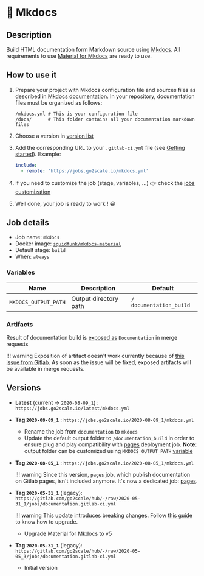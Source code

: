 # 📃 Mkdocs

## Description

Build HTML documentation form Markdown source using
[Mkdocs](https://www.mkdocs.org/). All requirements to use [Material for
Mkdocs](https://squidfunk.github.io/mkdocs-material/) are ready to use.

## How to use it

1. Prepare your project with Mkdocs configuration file and sources files as
   described in [Mkdocs
   documentation](https://www.mkdocs.org/#getting-started). In your repository,
   documentation files must be organized as follows:

    ```
    /mkdocs.yml # This is your configuration file
    /docs/      # This folder contains all your documentation markdown files
    ```
2. Choose a version in [version list](#versions)
3. Add the corresponding URL to your `.gitlab-ci.yml` file (see [Getting
   started](/getting-started)). Example:

    ```yaml
    include:
      - remote: 'https://jobs.go2scale.io/mkdocs.yml'
    ```

4. If you need to customize the job (stage, variables, ...) 👉 check the [jobs
   customization](/getting-started/#jobs-customization)

5. Well done, your job is ready to work ! 😀

## Job details

* Job name: `mkdocs`
* Docker image:
[`squidfunk/mkdocs-material`](https://hub.docker.com/r/squidfunk/mkdocs-material)
* Default stage: `build`
* When: `always`

### Variables

| Name | Description | Default |
| ---- | ----------- | ------- |
| `MKDOCS_OUTPUT_PATH` | Output directory path | `/ documentation_build` |

### Artifacts

Result of documentation build is [exposed
as](https://docs.gitlab.com/ee/ci/yaml/#artifactsexpose_as) `Documentation` in
merge requests

!!! warning
    Exposition of artifact doesn't work currently because of [this issue from
    Gitlab](https://gitlab.com/gitlab-org/gitlab/-/issues/37129). As soon as
    the issue will be fixed, exposed artifacts will be available in merge
    requests.

## Versions

* **Latest** (current -> `2020-08-09_1`) : `https://jobs.go2scale.io/latest/mkdocs.yml`
* **Tag `2020-08-09_1`** : `https://jobs.go2scale.io/2020-08-09_1/mkdocs.yml`
    * Rename the job from `documentation` to `mkdocs`
    * Update the default output folder to `/documentation_build` in order to
      ensure plug and play compatibility with [pages](/jobs/deployment/pages)
      deployment job. **Note**: output folder can be customized using
      `MKDOCS_OUTPUT_PATH` [variable](#variables)
* **Tag `2020-08-05_1`** : `https://jobs.go2scale.io/2020-08-05_1/mkdocs.yml`

    !!! warning
        Since this version, `pages` job, which publish documentation on Gitlab
        pages, isn't included anymore. It's now a dedicated job:
        [pages](Jobs/pages).

* **Tag `2020-05-31_1`** (legacy): `https://gitlab.com/go2scale/hub/-/raw/2020-05-31_1/jobs/documentation.gitlab-ci.yml`

    !!! warning
        This update introduces breaking changes. Follow [this
        guide](https://squidfunk.github.io/mkdocs-material/releases/5/#how-to-upgrade)
        to know how to upgrade.
    * Upgrade Material for Mkdocs to v5

* **Tag `2020-05-31_1`** (legacy): `https://gitlab.com/go2scale/hub/-/raw/2020-05-05_3/jobs/documentation.gitlab-ci.yml`

    * Initial version
